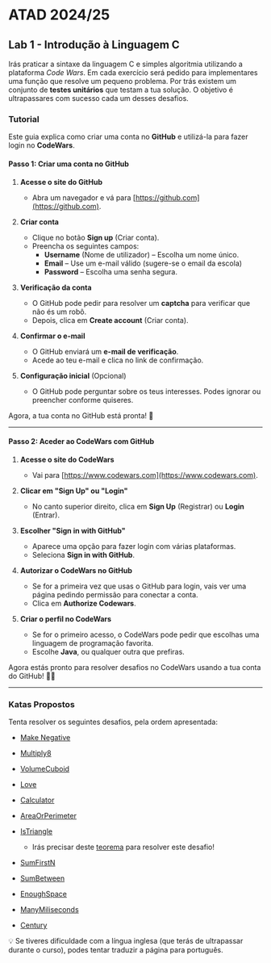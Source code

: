 # ATAD 2024/25

## Lab 1 - Introdução à Linguagem C

Irás praticar a sintaxe da linguagem C e simples algoritmia utilizando a plataforma *Code Wars*. Em cada exercício será pedido para implementares uma função que resolve um pequeno problema. Por trás existem um conjunto de **testes unitários** que testam a tua solução. O objetivo é ultrapassares com sucesso cada um desses desafios.

### Tutorial

Este guia explica como criar uma conta no **GitHub** e utilizá-la para fazer login no **CodeWars**.

#### **Passo 1: Criar uma conta no GitHub**
1. **Acesse o site do GitHub**  
   - Abra um navegador e vá para [https://github.com](https://github.com).

2. **Criar conta**  
   - Clique no botão **Sign up** (Criar conta).  
   - Preencha os seguintes campos:  
     - **Username** (Nome de utilizador) – Escolha um nome único.  
     - **Email** – Use um e-mail válido (sugere-se o email da escola)  
     - **Password** – Escolha uma senha segura.  

3. **Verificação da conta**  
   - O GitHub pode pedir para resolver um **captcha** para verificar que não és um robô.  
   - Depois, clica em **Create account** (Criar conta).  

4. **Confirmar o e-mail**  
   - O GitHub enviará um **e-mail de verificação**.  
   - Acede ao teu e-mail e clica no link de confirmação.  

5. **Configuração inicial** (Opcional)  
   - O GitHub pode perguntar sobre os teus interesses. Podes ignorar ou preencher conforme quiseres.  

Agora, a tua conta no GitHub está pronta! 🚀  

---

#### **Passo 2: Aceder ao CodeWars com GitHub**
1. **Acesse o site do CodeWars**  
   - Vai para [https://www.codewars.com](https://www.codewars.com).  

2. **Clicar em "Sign Up" ou "Login"**  
   - No canto superior direito, clica em **Sign Up** (Registrar) ou **Login** (Entrar).  

3. **Escolher "Sign in with GitHub"**  
   - Aparece uma opção para fazer login com várias plataformas.  
   - Seleciona **Sign in with GitHub**.  

4. **Autorizar o CodeWars no GitHub**  
   - Se for a primeira vez que usas o GitHub para login, vais ver uma página pedindo permissão para conectar a conta.  
   - Clica em **Authorize Codewars**.  

5. **Criar o perfil no CodeWars**  
   - Se for o primeiro acesso, o CodeWars pode pedir que escolhas uma linguagem de programação favorita.  
   - Escolhe **Java**, ou qualquer outra que prefiras.  

Agora estás pronto para resolver desafios no CodeWars usando a tua conta do GitHub! 🎯🔥  

---

### Katas Propostos

Tenta resolver os seguintes desafios, pela ordem apresentada:

- [Make Negative](https://www.codewars.com/kata/55685cd7ad70877c23000102/train/c)

- [Multiply8](https://www.codewars.com/kata/583710ccaa6717322c000105/train/c)

- [VolumeCuboid](https://www.codewars.com/kata/58261acb22be6e2ed800003a/train/c)

- [Love](https://www.codewars.com/kata/555086d53eac039a2a000083/train/c)

- [Calculator](https://www.codewars.com/kata/57356c55867b9b7a60000bd7/train/c)

- [AreaOrPerimeter](https://www.codewars.com/kata/5ab6538b379d20ad880000ab/train/c)

- [IsTriangle](https://www.codewars.com/kata/56606694ec01347ce800001b/train/c)

    - Irás precisar deste [teorema](https://www.mathsisfun.com/geometry/triangle-inequality-theorem.html) para resolver este desafio!

- [SumFirstN](https://www.codewars.com/kata/55d24f55d7dd296eb9000030/train/c)

- [SumBetween](https://www.codewars.com/kata/55f2b110f61eb01779000053/train/c)

- [EnoughSpace](https://www.codewars.com/kata/5875b200d520904a04000003/train/c)

- [ManyMiliseconds](https://www.codewars.com/kata/55f9bca8ecaa9eac7100004a/train/c)

- [Century](https://www.codewars.com/kata/5a3fe3dde1ce0e8ed6000097/train/c)

:bulb: Se tiveres dificuldade com a língua inglesa (que terás de ultrapassar durante o curso), podes tentar traduzir a página para português.
